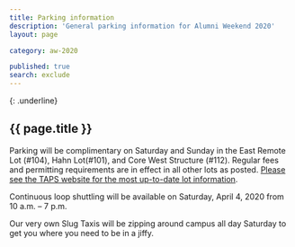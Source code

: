 ```yaml
---
title: Parking information
description: 'General parking information for Alumni Weekend 2020'
layout: page

category: aw-2020

published: true
search: exclude
---
```

{: .underline}
## {{ page.title }}

Parking will be complimentary on Saturday and Sunday in the East Remote Lot (#104), Hahn Lot(#101), and Core West Structure (#112). Regular fees and permitting requirements are in effect in all other lots as posted. [Please see the TAPS website for the most up-to-date lot information](https://taps.ucsc.edu/parking/index.html). 

Continuous loop shuttling will be available on Saturday, April 4, 2020 from 10 a.m. – 7 p.m.

Our very own Slug Taxis will be zipping around campus all day Saturday to get you where you need to be in a jiffy. 



